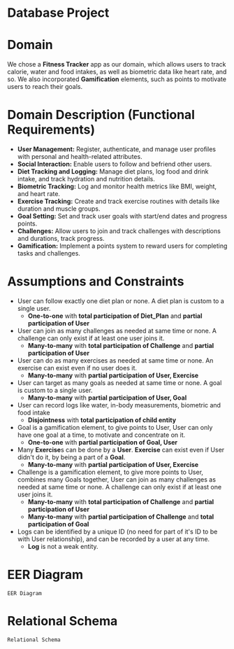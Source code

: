 # Database Project

# Domain
We chose a **Fitness Tracker** app as our domain, which allows users to track calorie, water and food intakes, as well as biometric data like heart rate, and so.
We also incorporated **Gamification** elements, such as points to motivate users to reach their goals.

# Domain Description (Functional Requirements)
- **User Management:** Register, authenticate, and manage user profiles with personal and health-related attributes.
- **Social Interaction:** Enable users to follow and befriend other users.
- **Diet Tracking and Logging:** Manage diet plans, log food and drink intake, and track hydration and nutrition details.
- **Biometric Tracking:** Log and monitor health metrics like BMI, weight, and heart rate.
- **Exercise Tracking:** Create and track exercise routines with details like duration and muscle groups.
- **Goal Setting:** Set and track user goals with start/end dates and progress points.
- **Challenges:** Allow users to join and track challenges with descriptions and durations, track progress.
- **Gamification:** Implement a points system to reward users for completing tasks and challenges.


# Assumptions and Constraints
- User can follow exactly one diet plan or none. A diet plan is custom to a single user.
  - **One-to-one** with **total participation of Diet_Plan** and **partial participation of User**
- User can join as many challenges as needed at same time or none. A challenge can only exist if at least one user joins it.
  - **Many-to-many** with **total participation of Challenge** and **partial participation of User**
- User can do as many exercises as needed at same time or none. An exercise can exist even if no user does it.
  - **Many-to-many** with **partial participation of User, Exercise**
- User can target as many goals as needed at same time or none. A goal is custom to a single user.
  - **Many-to-many** with **partial participation of User, Goal**
- User can record logs like water, in-body measurements, biometric and food intake
  - **Disjointness** with **total participation of child entity**
- Goal is a gamification element, to give points to User, User can only have one goal at a time, to motivate and concentrate on it.
  - **One-to-one** with **partial participation of Goal, User**
- Many **Exercise**s can be done by a **User**. **Exercise** can exist even if User didn't do it, by being a part of a **Goal**.
  - **Many-to-many** with **partial participation of User, Exercise**
- Challenge is a gamification element, to give more points to User, combines many Goals together, User can join as many challenges as needed at same time or none. A challenge can only exist if at least one user joins it.
  - **Many-to-many** with **total participation of Challenge** and **partial participation of User**
  - **Many-to-many** with **partial participation of Challenge** and **total participation of Goal**
- Logs can be identified by a unique ID (no need for part of it's ID to be with User relationship), and can be recorded by a user at any time.
  - **Log** is not a weak entity.

# EER Diagram

```{figure} Final_Files/Final_EER.png
EER Diagram
```

# Relational Schema
```{figure} Final_Files/Final_Relational.png
Relational Schema
```